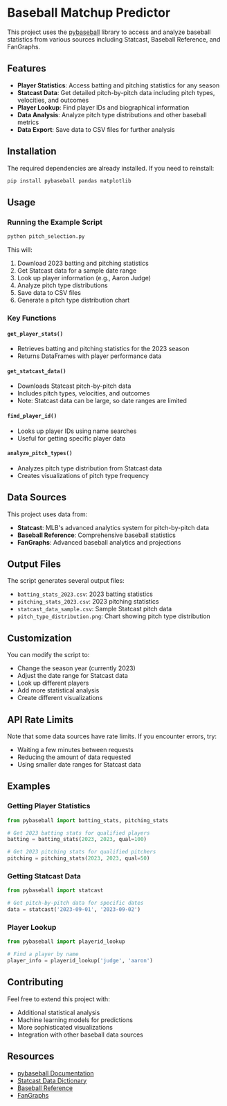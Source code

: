 # Baseball Matchup Predictor

This project uses the [pybaseball](https://github.com/jldbc/pybaseball) library to access and analyze baseball statistics from various sources including Statcast, Baseball Reference, and FanGraphs.

## Features

- **Player Statistics**: Access batting and pitching statistics for any season
- **Statcast Data**: Get detailed pitch-by-pitch data including pitch types, velocities, and outcomes
- **Player Lookup**: Find player IDs and biographical information
- **Data Analysis**: Analyze pitch type distributions and other baseball metrics
- **Data Export**: Save data to CSV files for further analysis

## Installation

The required dependencies are already installed. If you need to reinstall:

```bash
pip install pybaseball pandas matplotlib
```

## Usage

### Running the Example Script

```bash
python pitch_selection.py
```

This will:
1. Download 2023 batting and pitching statistics
2. Get Statcast data for a sample date range
3. Look up player information (e.g., Aaron Judge)
4. Analyze pitch type distributions
5. Save data to CSV files
6. Generate a pitch type distribution chart

### Key Functions

#### `get_player_stats()`
- Retrieves batting and pitching statistics for the 2023 season
- Returns DataFrames with player performance data

#### `get_statcast_data()`
- Downloads Statcast pitch-by-pitch data
- Includes pitch types, velocities, and outcomes
- Note: Statcast data can be large, so date ranges are limited

#### `find_player_id()`
- Looks up player IDs using name searches
- Useful for getting specific player data

#### `analyze_pitch_types()`
- Analyzes pitch type distribution from Statcast data
- Creates visualizations of pitch type frequency

## Data Sources

This project uses data from:
- **Statcast**: MLB's advanced analytics system for pitch-by-pitch data
- **Baseball Reference**: Comprehensive baseball statistics
- **FanGraphs**: Advanced baseball analytics and projections

## Output Files

The script generates several output files:
- `batting_stats_2023.csv`: 2023 batting statistics
- `pitching_stats_2023.csv`: 2023 pitching statistics  
- `statcast_data_sample.csv`: Sample Statcast pitch data
- `pitch_type_distribution.png`: Chart showing pitch type distribution

## Customization

You can modify the script to:
- Change the season year (currently 2023)
- Adjust the date range for Statcast data
- Look up different players
- Add more statistical analysis
- Create different visualizations

## API Rate Limits

Note that some data sources have rate limits. If you encounter errors, try:
- Waiting a few minutes between requests
- Reducing the amount of data requested
- Using smaller date ranges for Statcast data

## Examples

### Getting Player Statistics
```python
from pybaseball import batting_stats, pitching_stats

# Get 2023 batting stats for qualified players
batting = batting_stats(2023, 2023, qual=100)

# Get 2023 pitching stats for qualified pitchers
pitching = pitching_stats(2023, 2023, qual=50)
```

### Getting Statcast Data
```python
from pybaseball import statcast

# Get pitch-by-pitch data for specific dates
data = statcast('2023-09-01', '2023-09-02')
```

### Player Lookup
```python
from pybaseball import playerid_lookup

# Find a player by name
player_info = playerid_lookup('judge', 'aaron')
```

## Contributing

Feel free to extend this project with:
- Additional statistical analysis
- Machine learning models for predictions
- More sophisticated visualizations
- Integration with other baseball data sources

## Resources

- [pybaseball Documentation](https://github.com/jldbc/pybaseball)
- [Statcast Data Dictionary](https://baseballsavant.mlb.com/csv-docs)
- [Baseball Reference](https://www.baseball-reference.com/)
- [FanGraphs](https://www.fangraphs.com/)

